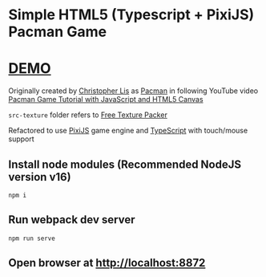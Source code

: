 # Simple HTML5 (Typescript + PixiJS) Pacman Game

# [DEMO](https://volodalexey.github.io/simple-html5-pacman-game/)

Originally created by [Christopher Lis](https://github.com/christopher4lis) as [Pacman](https://github.com/chriscourses/pacman) in following YouTube video [Pacman Game Tutorial with JavaScript and HTML5 Canvas](https://www.youtube.com/watch?v=5IMXpp3rohQ)

`src-texture` folder refers to [Free Texture Packer](http://free-tex-packer.com/download/)

Refactored to use [PixiJS](https://pixijs.com/) game engine and [TypeScript](https://www.typescriptlang.org/) with touch/mouse support

## Install node modules (Recommended NodeJS version v16)

```
npm i
```

## Run webpack dev server

```
npm run serve
```

## Open browser at [http://localhost:8872](http://localhost:8872)

